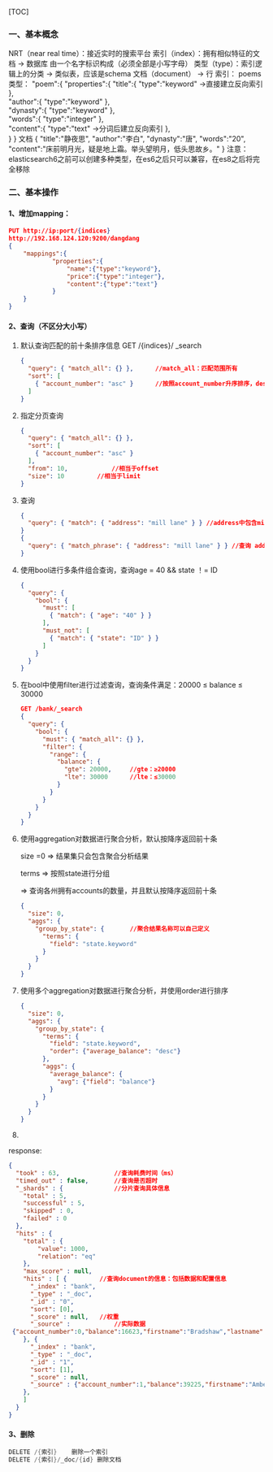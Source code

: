 [TOC]

### 一、基本概念

NRT（near real time）：接近实时的搜索平台
索引（index）：拥有相似特征的文档	->	数据库
由一个名字标识构成（必须全部是小写字母）
类型（type）：索引逻辑上的分类	->	类似表，应该是schema
文档（document）			->	行
索引：
poems
类型：
"poem":{
    "properties":{
        "title":{
            "type":"keyword"		->直接建立反向索引
        },  
        "author":{
            "type":"keyword"
        },  
        "dynasty":{
            "type":"keyword"
        },  
        "words":{
            "type":"integer"
        },  
        "content":{
            "type":"text"			->分词后建立反向索引
        },  
  }
}
文档
{
    "title":"静夜思",
    "author":"李白",
    "dynasty":"唐",
    "words":"20",
    "content":"床前明月光，疑是地上霜。举头望明月，低头思故乡。"
}
注意：elasticsearch6之前可以创建多种类型，在es6之后只可以兼容，在es8之后将完全移除

### 二、基本操作

#### 1、增加mapping：
```json
PUT http://ip:port/{indices}
http://192.168.124.120:9200/dangdang
{
	"mappings":{
			"properties":{
				"name":{"type":"keyword"},
				"price":{"type":"integer"},
				"content":{"type":"text"}
			}
	}
}
```

#### 2、查询（不区分大小写）

1. 默认查询匹配的前十条排序信息
      GET /{indices}/ _search

   ```json
   {
     "query": { "match_all": {} },		//match_all：匹配范围所有
     "sort": [
       { "account_number": "asc" }		//按照account_number升序排序，desc降序排序
     ]
   }
   ```
   
2. 指定分页查询

   ```json
   {
     "query": { "match_all": {} },
     "sort": [
       { "account_number": "asc" }
     ],
     "from": 10,			//相当于offset
     "size": 10			//相当于limit
   }
   ```
   
3. 查询 

      ```json
      {
        "query": { "match": { "address": "mill lane" } } //address中包含mill或lane
      }
      {
        "query": { "match_phrase": { "address": "mill lane" } } //查询 address = mill lane
      }
      ```
      
5. 使用bool进行多条件组合查询，查询age = 40 && state ！= ID

      ```json
      {
        "query": {
          "bool": {
            "must": [
              { "match": { "age": "40" } }
            ],
            "must_not": [
              { "match": { "state": "ID" } }
            ]
          }
        }
      }
      ```

6. 在bool中使用filter进行过滤查询，查询条件满足：20000 ≤ balance ≤ 30000

      ```json
      GET /bank/_search
      {
        "query": {
          "bool": {
            "must": { "match_all": {} },
            "filter": {
              "range": {
                "balance": {
                  "gte": 20000,		//gte：≥20000
                  "lte": 30000		//lte：≤30000
                }
              }
            }
          }
        }
      }
      ```

7. 使用aggregation对数据进行聚合分析，默认按降序返回前十条

      size =0	=> 结果集只会包含聚合分析结果

      terms	=> 按照state进行分组

      =>	查询各州拥有accounts的数量，并且默认按降序返回前十条

      ```json
      {
        "size": 0,
        "aggs": {
          "group_by_state": {		//聚合结果名称可以自己定义
            "terms": {
              "field": "state.keyword"
            }
          }
        }
      }
      ```

8. 使用多个aggregation对数据进行聚合分析，并使用order进行排序

      ```json
      {
        "size": 0,
        "aggs": {
          "group_by_state": {
            "terms": {
              "field": "state.keyword",
              "order": {"average_balance": "desc"}
            },
            "aggs": {
              "average_balance": {
                "avg": {"field": "balance"}
              }
            }
          }
        }
      }
      ```
      
9. 

response:

   ```json
   {
     "took" : 63,				//查询耗费时间（ms）
     "timed_out" : false,		//查询是否超时
     "_shards" : {				//分片查询具体信息
       "total" : 5,
       "successful" : 5,
       "skipped" : 0,
       "failed" : 0
     },
     "hits" : {
       "total" : {
           "value": 1000,
           "relation": "eq"
       },
       "max_score" : null,
       "hits" : [ {			//查询document的信息：包括数据和配置信息
         "_index" : "bank",
         "_type" : "_doc",
         "_id" : "0",
         "sort": [0],
         "_score" : null,	//权重
         "_source" : 			//实际数据
    {"account_number":0,"balance":16623,"firstname":"Bradshaw","lastname":"Mckenzie","age":29,"gender":"F","address":"244 Columbus Place","employer":"Euron","email":"bradshawmckenzie@euron.com","city":"Hobucken","state":"CO"}
       }, {
         "_index" : "bank",
         "_type" : "_doc",
         "_id" : "1",
         "sort": [1],
         "_score" : null,
         "_source" : {"account_number":1,"balance":39225,"firstname":"Amber","lastname":"Duke","age":32,"gender":"M","address":"880 Holmes Lane","employer":"Pyrami","email":"amberduke@pyrami.com","city":"Brogan","state":"IL"}
       }, 
       ]
     }
   }
   ```

#### 3、删除

```java
DELETE /{索引}	删除一个索引
DELETE /{索引}/_doc/{id} 删除文档
```

